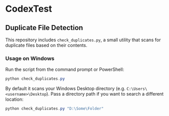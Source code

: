 # CodexTest

## Duplicate File Detection

This repository includes `check_duplicates.py`, a small utility that scans for
duplicate files based on their contents.

### Usage on Windows

Run the script from the command prompt or PowerShell:

```powershell
python check_duplicates.py
```

By default it scans your Windows Desktop directory (e.g.
`C:\Users\<username>\Desktop`). Pass a directory path if you want to search a
different location:

```powershell
python check_duplicates.py "D:\Some\Folder"
```
